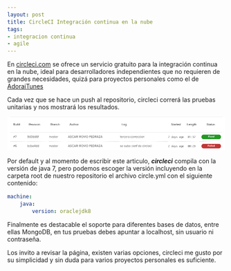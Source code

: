 ```yaml
---
layout: post
title: CircleCI Integración continua en la nube
tags:
- integracion continua
- agile
---
```


En [circleci.com](http://circleci.com) se ofrece un servicio gratuito para la integración continua en la nube, ideal para
 desarrolladores independientes que no requieren de grandes necesidades, quizá para proyectos personales como el de [AdoraiTunes](https://github.com/windoctor/AdoraiTunes)

Cada vez que se hace un push al repositorio, circleci correrá las pruebas unitarias y nos mostrará los resultados.

![circleci](https://raw.githubusercontent.com/windoctor/windoctor.github.io/master/static/img/circleci_2015-11-20_2212.png)

Por default y al momento de escribir este articulo, ***circleci*** compila con la versión de java 7, pero podemos escoger la versión incluyendo en la carpeta root de nuestro repositorio el archivo circle.yml con el siguiente contenido:

``` yaml
machine:
	java:
		version: oraclejdk8
```

Finalmente es destacable el soporte para diferentes bases de datos, entre ellas MongoDB, en tus pruebas debes apuntar a localhost, sin usuario ni contraseña.

Los invito a revisar la página, existen varias opciones, circleci me gusto por su simplicidad y sin duda para varios proyectos personales es suficiente.
